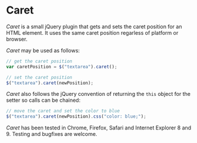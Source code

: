 # Caret

*Caret* is a small jQuery plugin that gets and sets the caret position for an HTML element. It uses the same caret position regarless of platform or browser.

*Caret* may be used as follows:

``` javascript
// get the caret position
var caretPosition = $("textarea").caret();

// set the caret position
$("textarea").caret(newPosition);
```

*Caret* also follows the jQuery convention of returning the `this` object for the setter so calls can be chained:

``` javascript
// move the caret and set the color to blue
$("textarea").caret(newPosition).css("color: blue;");
``` 

*Caret* has been tested in Chrome, Firefox, Safari and Internet Explorer 8 and 9. Testing and bugfixes are welcome.